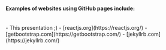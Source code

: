 #### Examples of websites using GitHub pages include:
<br />
- This presentation ;)
- [reactjs.org](https://reactjs.org/)
- [getbootstrap.com](https://getbootstrap.com/)
- [jekyllrb.com](https://jekyllrb.com/)
